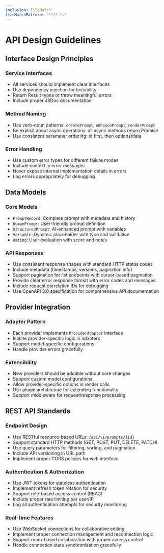```yaml
---
inclusion: fileMatch
fileMatchPattern: "**/*.ts"
---
```


# API Design Guidelines

## Interface Design Principles

### Service Interfaces
- All services should implement clear interfaces
- Use dependency injection for testability
- Return Result types or throw meaningful errors
- Include proper JSDoc documentation

### Method Naming
- Use verb-noun patterns: `createPrompt`, `enhancePrompt`, `renderPrompt`
- Be explicit about async operations: all async methods return Promise
- Use consistent parameter ordering: id first, then options/data

### Error Handling
- Use custom error types for different failure modes
- Include context in error messages
- Never expose internal implementation details in errors
- Log errors appropriately for debugging

## Data Models

### Core Models
- `PromptRecord`: Complete prompt with metadata and history
- `HumanPrompt`: User-friendly prompt definition
- `StructuredPrompt`: AI-enhanced prompt with variables
- `Variable`: Dynamic placeholder with type and validation
- `Rating`: User evaluation with score and notes

### API Responses
- Use consistent response shapes with standard HTTP status codes
- Include metadata (timestamps, versions, pagination info)
- Support pagination for list endpoints with cursor-based pagination
- Provide clear error response format with error codes and messages
- Include request correlation IDs for debugging
- Use OpenAPI 3.0 specification for comprehensive API documentation

## Provider Integration

### Adapter Pattern
- Each provider implements `ProviderAdapter` interface
- Isolate provider-specific logic in adapters
- Support model-specific configurations
- Handle provider errors gracefully

### Extensibility
- New providers should be addable without core changes
- Support custom model configurations
- Allow provider-specific options in render calls
- Use plugin architecture for extending functionality
- Support middleware for request/response processing

## REST API Standards

### Endpoint Design
- Use RESTful resource-based URLs: `/api/v1/prompts/{id}`
- Support standard HTTP methods (GET, POST, PUT, DELETE, PATCH)
- Use query parameters for filtering, sorting, and pagination
- Include API versioning in URL path
- Implement proper CORS policies for web interface

### Authentication & Authorization
- Use JWT tokens for stateless authentication
- Implement refresh token rotation for security
- Support role-based access control (RBAC)
- Include proper rate limiting per user/IP
- Log all authentication attempts for security monitoring

### Real-time Features
- Use WebSocket connections for collaborative editing
- Implement proper connection management and reconnection logic
- Support room-based collaboration with proper access control
- Handle connection state synchronization gracefully